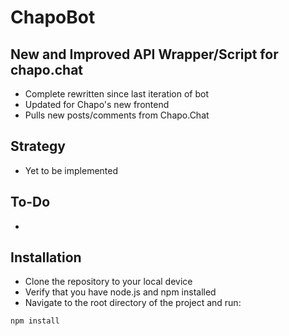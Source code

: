 # ChapoBot

## New and Improved API Wrapper/Script for chapo.chat
* Complete rewritten since last iteration of bot
* Updated for Chapo's new frontend
* Pulls new posts/comments from Chapo.Chat


## Strategy
* Yet to be implemented

## To-Do
* 

## Installation
* Clone the repository to your local device
* Verify that you have node.js and npm installed
* Navigate to the root directory of the project and run:
```
npm install
```





